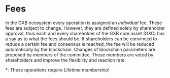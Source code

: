 # Fees

In the GXB ecosystem every operation is assigned an *individual* fee.
These fees are subject to change. However, they are defined solely by
shareholder approval, thus each and every shareholder of the GXB core
asset (GXC) has a say as to what the fees should be. If shareholders can be
convinced to reduce a certain fee and consensus is reached, the fee will be
reduced automatically by the blockchain. Changes of blockchain parameters are
proposed by members of the committee. These members are voted by shareholders
and improve the flexibility and reaction rate.

\*: These operations require Lifetime membership!
